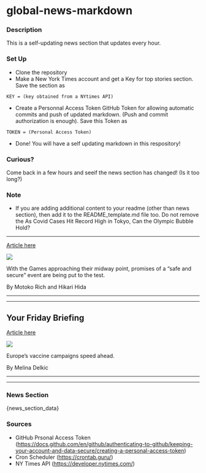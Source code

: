 # global-news-markdown

### Description 
This is a self-updating news section that updates every hour.

### Set Up 
* Clone the repository
* Make a New York Times account and get a Key for top stories section. Save the section as 
 ```
 KEY = (key obtained from a NYtimes API)
 ```
*  Create a Personnal Access Token GitHub Token for allowing automatic commits and push of updated markdown. (Push and commit authorization is enough). Save this Token as 
```
TOKEN = (Personal Access Token)
```
* Done! You will have a self updating markdown in this respository!

### Curious?
Come back in a few hours and seeif the news section has changed! (Is it too long?)

### Note
* If you are adding additional content to your readme (other than news section), then add it to the README_template.md file too. Do not remove the As Covid Cases Hit Record High in Tokyo, Can the Olympic Bubble Hold?
---------------------------------------------------------------------

[Article here](https://www.nytimes.com/2021/07/29/world/asia/tokyo-olympics-covid.html)

[![](https://static01.nyt.com/images/2021/07/29/world/29olympics-covid-04/merlin_190795002_602f6479-d73d-4085-b8e3-26bda1dce4ec-superJumbo.jpg)](https://www.nytimes.com/2021/07/29/world/asia/tokyo-olympics-covid.html)

With the Games approaching their midway point, promises of a “safe and secure” event are being put to the test.

By Motoko Rich and Hikari Hida

* * *

* * *

Your Friday Briefing
--------------------

[Article here](https://www.nytimes.com/2021/07/30/briefing/europe-vaccinations-olympics-heat-wave.html)

[![](https://static01.nyt.com/images/2021/07/27/world/30am-briefing-europe-vacc-rate/merlin_191007561_04a14009-3fab-436e-bed3-555f1b434d2a-superJumbo.jpg)](https://www.nytimes.com/2021/07/30/briefing/europe-vaccinations-olympics-heat-wave.html)

Europe’s vaccine campaigns speed ahead.

By Melina Delkic

* * *

* * *

### News Section 
{news_section_data}


### Sources 
* GitHub Prsonal Access Token (https://docs.github.com/en/github/authenticating-to-github/keeping-your-account-and-data-secure/creating-a-personal-access-token)
* Cron Scheduler (https://crontab.guru/)
* NY Times API (https://developer.nytimes.com/)
